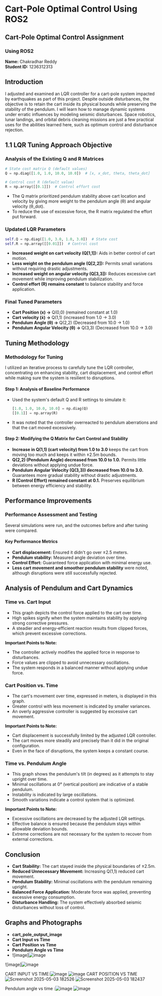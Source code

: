 # Cart-Pole Optimal Control Using ROS2

## Cart-Pole Optimal Control Assignment

### Using ROS2

**Name:** Chakradhar Reddy  
**Student ID:** 1236312313  

## Introduction
I adjusted and examined an LQR controller for a cart-pole system impacted by earthquakes as part of this project. Despite outside disturbances, the objective is to retain the cart inside its physical bounds while preserving the stability of the pendulum. I will learn how to manage dynamic systems under erratic influences by modeling seismic disturbances. Space robotics, lunar landings, and orbital debris cleaning missions are just a few practical uses for the abilities learned here, such as optimum control and disturbance rejection.

## 1.1 LQR Tuning Approach Objective

### Analysis of the Existing Q and R Matrices
```python
# State cost matrix Q (default values)
Q = np.diag([1.0, 1.0, 10.0, 10.0])  # [x, x_dot, theta, theta_dot]

# Control cost R (default value)
R = np.array([[0.1]])  # Control effort cost
```
- The Q matrix prioritized pendulum stability above cart location and velocity by giving more weight to the pendulum angle (θ) and angular velocity (θ_dot).
- To reduce the use of excessive force, the R matrix regulated the effort put forward.

### Updated LQR Parameters
```python
self.Q = np.diag([1.0, 3.0, 1.0, 3.0])  # State cost
self.R = np.array([[0.01]])  # Control cost
```
- **Increased weight on cart velocity (Q[1,1]):** Aids in better control of cart motion.
- **Less weight on the pendulum angle (Q[2,2]):** Permits small variations without requiring drastic adjustments.
- **Increased weight on angular velocity (Q[3,3]):** Reduces excessive cart movement while improving pendulum stabilization.
- **Control effort (R) remains constant** to balance stability and force application.

### Final Tuned Parameters
- **Cart Position (x) →** Q(0,0) (remained constant at 1.0)
- **Cart velocity (ẋ) →** Q(1,1) (increased from 1.0 → 3.0)
- **Pendulum Angle (θ) →** Q(2,2) (Decreased from 10.0 → 1.0)
- **Pendulum Angular Velocity (θ) →** Q(3,3) (Decreased from 10.0 → 3.0)

## Tuning Methodology
### Methodology for Tuning
I utilized an iterative process to carefully tune the LQR controller, concentrating on enhancing stability, cart displacement, and control effort while making sure the system is resilient to disruptions.

#### Step 1: Analysis of Baseline Performance
- Used the system's default Q and R settings to simulate it:
  ```python
  [1.0, 1.0, 10.0, 10.0] = np.diag(Q)
  [[0.1]] = np.array(R)
  ```
- It was noted that the controller overreacted to pendulum aberrations and that the cart moved excessively.

#### Step 2: Modifying the Q Matrix for Cart Control and Stability
- **Increase in Q(1,1) (cart velocity) from 1.0 to 3.0** keeps the cart from moving too much and keeps it within ±2.5m bounds.
- **Q(2,2) (Pendulum Angle) decreased from 10.0 to 1.0.** Permits little deviations without applying undue force.
- **Pendulum Angular Velocity (Q(3,3)) decreased from 10.0 to 3.0.** Guarantees more gradual stability without drastic adjustments.
- **R (Control Effort) remained constant at 0.1.** Preserves equilibrium between energy efficiency and stability.

## Performance Improvements
### Performance Assessment and Testing
Several simulations were run, and the outcomes before and after tuning were compared.

#### Key Performance Metrics
- **Cart displacement:** Ensured it didn't go over ±2.5 meters.
- **Pendulum stability:** Measured angle deviation over time.
- **Control Effort:** Guaranteed force application with minimal energy use.
- **Less cart movement and smoother pendulum stability** were noted, although disruptions were still successfully rejected.

## Analysis of Pendulum and Cart Dynamics
### Time vs. Cart Input
- This graph depicts the control force applied to the cart over time.
- High spikes signify when the system maintains stability by applying strong corrective pressures.
- A steadier and energy-efficient reaction results from clipped forces, which prevent excessive corrections.

**Important Points to Note:**
- The controller actively modifies the applied force in response to disturbances.
- Force values are clipped to avoid unnecessary oscillations.
- The system responds in a balanced manner without applying undue force.

### Cart Position vs. Time
- The cart's movement over time, expressed in meters, is displayed in this graph.
- Greater control with less movement is indicated by smaller variances.
- An overly aggressive controller is suggested by excessive cart movement.

**Important Points to Note:**
- Cart displacement is successfully limited by the adjusted LQR controller.
- The cart moves more steadily and precisely than it did in the original configuration.
- Even in the face of disruptions, the system keeps a constant course.

### Time vs. Pendulum Angle
- This graph shows the pendulum's tilt (in degrees) as it attempts to stay upright over time.
- Minimal oscillations at 0° (vertical position) are indicative of a stable pendulum.
- Instability is indicated by large oscillations.
- Smooth variations indicate a control system that is optimized.

**Important Points to Note:**
- Excessive oscillations are decreased by the adjusted LQR settings.
- Effective balance is ensured because the pendulum stays within allowable deviation bounds.
- Extreme corrections are not necessary for the system to recover from external corrections.

## Conclusion
- **Cart Stability:** The cart stayed inside the physical boundaries of ±2.5m.
- **Reduced Unnecessary Movement:** Increasing Q(1,1) reduced cart movement.
- **Pendulum Stability:** Minimal oscillations with the pendulum remaining upright.
- **Balanced Force Application:** Moderate force was applied, preventing excessive energy consumption.
- **Disturbance Handling:** The system effectively absorbed seismic disturbances without loss of control.

## Graphs and Photographs
- **cart_pole_output_image**
- **Cart Input vs Time**
- **Cart Position vs Time**
- **Pendulum Angle vs Time**
-  ![image]![image](https://github.com/user-attachments/assets/65d93ceb-3451-41ff-ad11-da8f8b50092a)

![image]![image](https://github.com/user-attachments/assets/4f5d59df-c9cf-4547-984b-535be94efddf)

CART INPUT VS TIME:![image](https://github.com/user-attachments/assets/b030565c-740c-41e1-becc-45b5227c9bbd)
![image](https://github.com/user-attachments/assets/aeec77a5-d28a-4333-9cd3-5e9eaf702167)
CART POSITION VS TIME ![Screenshot 2025-05-03 182526](https://github.com/user-attachments/assets/c1ee9943-6caa-4688-aa0d-d3ee27c60782)
![Screenshot 2025-05-03 182437](https://github.com/user-attachments/assets/4e45b98a-0764-4e53-93a8-69c0371c8ad1)



Pendulum angle vs time :![image](https://github.com/user-attachments/assets/7d1d3cf6-e1ec-4379-b569-0e244b276ccb)
![image](https://github.com/user-attachments/assets/8608d0f1-076b-46ab-aeab-be4188c98db4)

